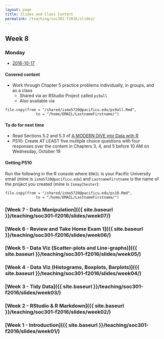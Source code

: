 ```yaml
---
layout: page
title: Slides and Class Content
permalink: /teaching/soc301-f2016/slides/
---
```


## Week 8

### Monday
- <a href = "{{ site.baseurl }}/teaching/soc301-f2016/slides/week-08/08a.html">2016-10-17</a>


#### Covered content

- Work through Chapter 5 practice problems individually, in groups, and as a class
    - Shared via an RStudio Project called `ps9all`
    - Also available via
    
```
file.copy(from = "/shared/isma5720@pacificu.edu/ps9all.Rmd",
              to = "/home/EMAIL/LastnameFirstname/")
```      

    
#### To do for next time

- Read Sections 5.2 and 5.3 of [A MODERN DIVE into Data with R](https://ismayc.github.io/moderndiver-book/5-manip.html)
- PS10: Create AT LEAST five multiple choice questions with four responses over the content in Chapters 3, 4, and 5 before 10 AM on Wednesday, October 19

#### Getting PS10

Run the following in the R console where `EMAIL` is your Pacific University email (mine is `isma5720@pacificu.edu`) and `LastnameFirstname` is the name of the project you created (mine is `IsmayChester`):

```
file.copy(from = "/shared/isma5720@pacificu.edu/ps10.Rmd",
              to = "/home/EMAIL/LastnameFirstname/")
```              

### [Week 7 - Data Manipulation]({{ site.baseurl }}/teaching/soc301-f2016/slides/week07/)

### [Week 6 - Review and Take Home Exam 1]({{ site.baseurl }}/teaching/soc301-f2016/slides/week06/)

### [Week 5 - Data Viz (Scatter-plots and Line-graphs)]({{ site.baseurl }}/teaching/soc301-f2016/slides/week05/)

### [Week 4 - Data Viz (Histograms, Boxplots, Barplots)]({{ site.baseurl }}/teaching/soc301-f2016/slides/week04/)

### [Week 3 - Tidy Data]({{ site.baseurl }}/teaching/soc301-f2016/slides/week03/)

### [Week 2 - RStudio & R Markdown]({{ site.baseurl }}/teaching/soc301-f2016/slides/week02/)

### [Week 1 - Introduction]({{ site.baseurl }}/teaching/soc301-f2016/slides/week01/)